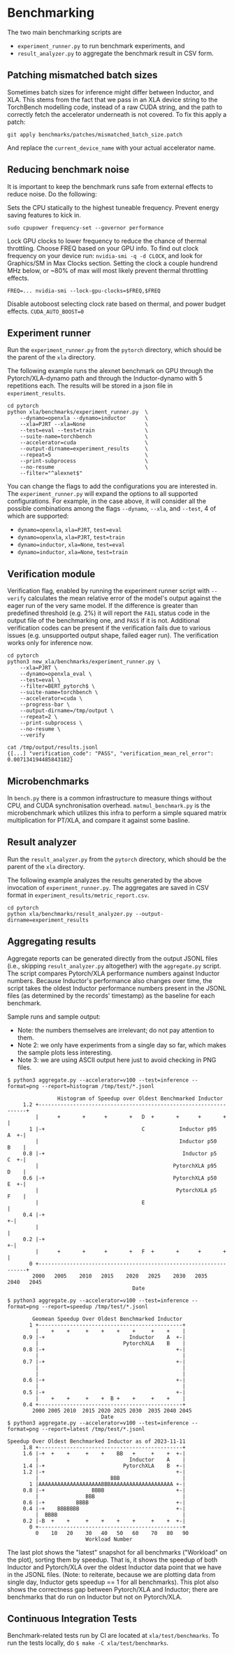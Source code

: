 # Benchmarking

The two main benchmarking scripts are
  - `experiment_runner.py` to run benchmark experiments, and
  - `result_analyzer.py` to aggregate the benchmark result in CSV form.


## Patching mismatched batch sizes

Sometimes batch sizes for inference might differ between Inductor, and XLA.
This stems from the fact that we pass in an XLA device string to the TorchBench
modelling code, instead of a raw CUDA string, and the path to correctly
fetch the accelerator underneath is not covered. To fix this apply a patch:

```
git apply benchmarks/patches/mismatched_batch_size.patch
```

And replace the `current_device_name` with your actual accelerator name.

## Reducing benchmark noise

It is important to keep the benchmark runs safe from external effects
to reduce noise. Do the following:

Sets the CPU statically to the highest tuneable frequency.
Prevent energy saving features to kick in.

```sudo cpupower frequency-set --governor performance```

Lock GPU clocks to lower frequency to reduce the chance of thermal throttling. Choose
FREQ based on your GPU info. To find out clock frequency on your device run:
`nvidia-smi -q -d CLOCK`, and look for Graphics/SM in Max Clocks section.
Setting the clock a couple hundrend MHz below, or ~80% of max
will most likely prevent thermal throttling effects.

```FREQ=... nvidia-smi --lock-gpu-clocks=$FREQ,$FREQ```

Disable autoboost selecting clock rate based on thermal, and power budget effects.
```CUDA_AUTO_BOOST=0```

## Experiment runner

Run the `experiment_runner.py` from the `pytorch` directory, which should be the
parent of the `xla` directory.

The following example runs the alexnet benchmark on GPU through the
Pytorch/XLA-dynamo path and through the Inductor-dynamo with 5 repetitions each.
The results will be stored in a json file in `experiment_results`.

```
cd pytorch
python xla/benchmarks/experiment_runner.py  \
    --dynamo=openxla --dynamo=inductor      \
    --xla=PJRT --xla=None                   \
    --test=eval --test=train                \
    --suite-name=torchbench                 \
    --accelerator=cuda                      \
    --output-dirname=experiment_results     \
    --repeat=5                              \
    --print-subprocess                      \
    --no-resume                             \
    --filter="^alexnet$"
```

You can change the flags to add the configurations you are interested in. The
`experiment_runner.py` will expand the options to all supported configurations.
For example, in the case above, it will consider all the possible combinations
among the flags `--dynamo`, `--xla`, and `--test`, 4 of which are supported:

  - `dynamo=openxla`, `xla=PJRT`, `test=eval`
  - `dynamo=openxla`, `xla=PJRT`, `test=train`
  - `dynamo=inductor`, `xla=None`, `test=eval`
  - `dynamo=inductor`, `xla=None`, `test=train`


## Verification module

Verification flag, enabled by running the experiment runner script with `--verify`
calculates the mean relative error of the model's output against the eager run
of the very same model. If the difference is greater than predefined threshold (e.g. 2%)
it will report the `FAIL` status code in the output file of the benchmarking one, and `PASS`
if it is not. Additional verification codes can be present if the verification fails
due to various issues (e.g. unsupported output shape, failed eager run). The verification
works only for inference now.

```
cd pytorch
python3 new_xla/benchmarks/experiment_runner.py \
    --xla=PJRT \
    --dynamo=openxla_eval \
    --test=eval \
    --filter=BERT_pytorch$ \
    --suite-name=torchbench \
    --accelerator=cuda \
    --progress-bar \
    --output-dirname=/tmp/output \
    --repeat=2 \
    --print-subprocess \
    --no-resume \
    --verify

cat /tmp/output/results.jsonl
{[...] "verification_code": "PASS", "verification_mean_rel_error": 0.007134194485843182}
```

## Microbenchmarks

In `bench.py` there is a common infrastructure to measure things without
CPU, and CUDA synchronisation overhead. `matmul_benchmark.py` is the microbenchmark
which utilizes this  infra to perform a simple squared matrix multiplication for
PT/XLA, and compare it against some basline.

## Result analyzer

Run the `result_analyzer.py` from the `pytorch` directory, which should be the
parent of the `xla` directory.

The following example analyzes the results generated by the above invocation of
`experiment_runner.py`. The aggregates are saved in CSV format in
`experiment_results/metric_report.csv`.

```
cd pytorch
python xla/benchmarks/result_analyzer.py --output-dirname=experiment_results
```

## Aggregating results

Aggregate reports can be generated directly from the output JSONL files
(i.e., skipping `result_analyzer.py` altogether) with the `aggregate.py` script.
The script compares Pytorch/XLA performance numbers against Inductor numbers.
Because Inductor's performance also changes over time, the script takes
the oldest Inductor performance numbers present in the JSONL files (as
determined by the records' timestamp) as the baseline for each benchmark.

Sample runs and sample output:

- Note: the numbers themselves are irrelevant; do not pay attention to them.
- Note 2: we only have experiments from a single day so far, which makes the
  sample plots less interesting.
- Note 3: we are using ASCII output here just to avoid checking in PNG files.

```
$ python3 aggregate.py --accelerator=v100 --test=inference --format=png --report=histogram /tmp/test/*.jsonl

                Histogram of Speedup over Oldest Benchmarked Inductor
     1.2 +------------------------------------------------------------------+
         |      +       +      +       +   D  +       +      +       +      |
       1 |-+                               C           Inductor p95    A  +-|
         |                                             Inductor p50    B    |
     0.8 |-+                                            Inductor p5    C  +-|
         |                                           PytorchXLA p95    D    |
     0.6 |-+                                         PytorchXLA p50    E  +-|
         |                                            PytorchXLA p5    F    |
         |                                 E                                |
     0.4 |-+                                                              +-|
         |                                                                  |
     0.2 |-+                                                              +-|
         |      +       +      +       +   F  +       +      +       +      |
       0 +------------------------------------------------------------------+
        2000   2005    2010   2015    2020   2025    2030   2035    2040   2045
                                        Date

$ python3 aggregate.py --accelerator=v100 --test=inference --format=png --report=speedup /tmp/test/*.jsonl

        Geomean Speedup Over Oldest Benchmarked Inductor
       1 +----------------------------------------------+
         |    +    +     +    +    +    +     +    +    |
     0.9 |-+                           Inductor    A  +-|
         |                           PytorchXLA    B    |
     0.8 |-+                                          +-|
         |                                              |
     0.7 |-+                                          +-|
         |                                              |
         |                                              |
     0.6 |-+                                          +-|
         |                                              |
     0.5 |-+                                          +-|
         |    +    +     +    +  B +    +     +    +    |
     0.4 +----------------------------------------------+
        2000 2005 2010  2015 2020 2025 2030  2035 2040 2045
                              Date
$ python3 aggregate.py --accelerator=v100 --test=inference --format=png --report=latest /tmp/test/*.jsonl

Speedup Over Oldest Benchmarked Inductor as of 2023-11-11
     1.8 +----------------------------------------------+
     1.6 |-+  +    +     +    +    BB   +     +    +  +-|
         |                             Inductor    A    |
     1.4 |-+                         PytorchXLA    B  +-|
     1.2 |-+                                          +-|
         |                       BBB                    |
       1 |AAAAAAAAAAAAAAAAAAAABBBAAAAAAAAAAAAAAAAAAAA +-|
     0.8 |-+               BBBB                       +-|
         |               BBB                            |
     0.6 |-+          BBBB                            +-|
     0.4 |-+    BBBBBBB                               +-|
         |  BBBB                                        |
     0.2 |-B  +    +     +    +    +    +     +    +  +-|
       0 +----------------------------------------------+
         0    10   20    30   40   50   60    70   80   90
                         Workload Number
```

The last plot shows the "latest" snapshot for all benchmarks ("Workload" on the
plot), sorting them by speedup. That is, it shows the speedup of both Inductor
and Pytorch/XLA over the oldest Inductor data point that we have in the JSONL
files. (Note: to reiterate, because we are plotting data from single day,
Inductor gets speedup == 1 for all benchmarks). This plot also shows the
correctness gap between Pytorch/XLA and Inductor; there are benchmarks that do
run on Inductor but not on Pytorch/XLA.

## Continuous Integration Tests

Benchmark-related tests run by CI are located at `xla/test/benchmarks`.
To run the tests locally, do `$ make -C xla/test/benchmarks`.
